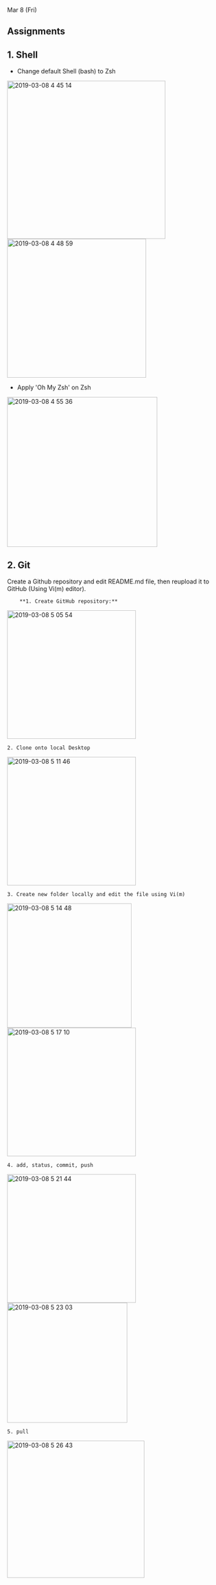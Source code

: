 Mar 8 (Fri)
<h2> Assignments </h2>

<h2> 1. Shell </h2>

- Change default Shell (bash) to Zsh

<div>
<img width="369" alt="2019-03-08 4 45 14" src="https://user-images.githubusercontent.com/29372705/54015130-28792680-41c2-11e9-8231-e422fd1e2dc1.png">

<img width="324" alt="2019-03-08 4 48 59" src="https://user-images.githubusercontent.com/29372705/54015131-28792680-41c2-11e9-8308-0f03edfc4072.png">
</div>

- Apply 'Oh My Zsh' on Zsh

<img width="350" alt="2019-03-08 4 55 36" src="https://user-images.githubusercontent.com/29372705/54015440-0df37d00-41c3-11e9-90e2-299fb155698c.png">

<h2> 2. Git </h2> 

Create a Github repository and edit README.md file, then reupload it to GitHub (Using Vi(m) editor).

        **1. Create GitHub repository:**

<img width="300" height="300" alt="2019-03-08 5 05 54" src="https://user-images.githubusercontent.com/29372705/54015927-a3434100-41c4-11e9-8653-f69ec6b5b690.png">

    2. Clone onto local Desktop

<img width="300" height="300" alt="2019-03-08 5 11 46" src="https://user-images.githubusercontent.com/29372705/54016145-56139f00-41c5-11e9-8570-7412f1489150.png">

    3. Create new folder locally and edit the file using Vi(m)

<div>
<img width="290" alt="2019-03-08 5 14 48" src="https://user-images.githubusercontent.com/29372705/54016398-18fbdc80-41c6-11e9-8fef-edcb7311b190.png">
<img width="300" alt="2019-03-08 5 17 10" src="https://user-images.githubusercontent.com/29372705/54016399-19947300-41c6-11e9-95ef-c349cd4ea648.png">
</div>

    4. add, status, commit, push

<div>
<img width="300" alt="2019-03-08 5 21 44" src="https://user-images.githubusercontent.com/29372705/54016559-b6571080-41c6-11e9-86d6-5ac0a233585c.png">
<img width="280" alt="2019-03-08 5 23 03" src="https://user-images.githubusercontent.com/29372705/54016633-e1d9fb00-41c6-11e9-9dbb-3018328f5fa8.png">
</div>

    5. pull

<img width="320" alt="2019-03-08 5 26 43" src="https://user-images.githubusercontent.com/29372705/54016788-688ed800-41c7-11e9-91c8-d839b7e93f37.png">

